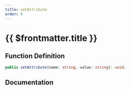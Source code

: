 ```yaml
---
title: setAttribute
order: 0
---
```


# {{ $frontmatter.title }}

## Function Definition

```ts
public setAttribute(name: string, value: string): void;
```

## Documentation

<!--@include: ./parts/setAttribute.md-->
